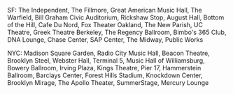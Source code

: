 SF: The Independent, The Fillmore, Great American Music Hall, The Warfield, Bill Graham Civic Auditorium, Rickshaw Stop, August Hall, Bottom of the Hill, Cafe Du Nord, Fox Theater Oakland, The New Parish, UC Theatre, Greek Theatre Berkeley, The Regency Ballroom, Bimbo's 365 Club, DNA Lounge, Chase Center, SAP Center, The Midway, Public Works

NYC: Madison Square Garden, Radio City Music Hall, Beacon Theatre, Brooklyn Steel, Webster Hall, Terminal 5, Music Hall of Williamsburg, Bowery Ballroom, Irving Plaza, Kings Theatre, Pier 17, Hammerstein Ballroom, Barclays Center, Forest Hills Stadium, Knockdown Center, Brooklyn Mirage, The Apollo Theater, SummerStage, Mercury Lounge
